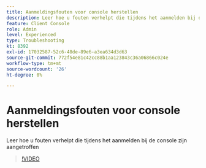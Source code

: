```yaml
---
title: Aanmeldingsfouten voor console herstellen
description: Leer hoe u fouten verhelpt die tijdens het aanmelden bij de console zijn aangetroffen
feature: Client Console
role: Admin
level: Experienced
type: Troubleshooting
kt: 8392
exl-id: 17032587-52c6-48de-89e6-a3ea634d3d63
source-git-commit: 772f54e81c42cc88b1aa123843c36a06866c024e
workflow-type: tm+mt
source-wordcount: '26'
ht-degree: 0%

---
```


# Aanmeldingsfouten voor console herstellen

Leer hoe u fouten verhelpt die tijdens het aanmelden bij de console zijn aangetroffen

>[!VIDEO](https://video.tv.adobe.com/v/335896?quality=12)
